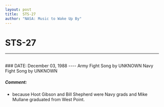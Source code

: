 ```yaml
---
layout: post
title:  STS-27
author: "NASA: Music to Wake Up By"
---
```


# STS-27
----
<br/>
### DATE: December 03, 1988
----
Army Fight Song by UNKNOWN
Navy Fight Song by UNKNOWN

##### Comment:
* because Hoot Gibson and Bill Shepherd were Navy grads and Mike Mullane graduated from West Point.

